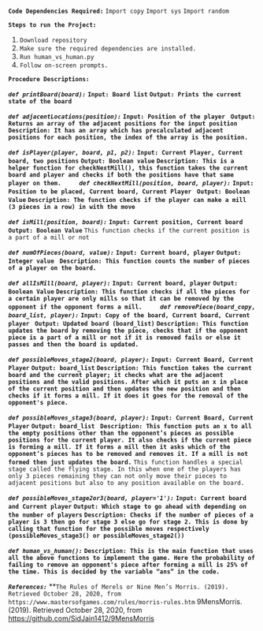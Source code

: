 **`Code Dependencies Required:`**
`Import copy`
`Import sys`
`Import random`

**`Steps to run the Project:`**
1. `Download repository`
2. `Make sure the required dependencies are installed.`
3. `Run human_vs_human.py`
4. `Follow on-screen prompts.`

**`Procedure Descriptions:`**

***`def printBoard(board):`***
**`Input: Board list`**
**`Output: Prints the current state of the board `**

***`def adjacentLocations(position):`***
**`Input: Position of the player `**
**`Output: Returns an array of the adjacent positions for the input position `**
**`Description: It has an array which has precalculated adjacent positions for each position, the index of the array is the position.`**

***`def isPlayer(player, board, p1, p2):`***
**`Input: Current Player, Current board, two positions`**
**`Output: Boolean value`**
**`Description: This is a helper function for checkNextMill(), this function takes the current board and player and checks if both the positions have that same player on them.`**
`    `
***`def checkNextMill(position, board, player):`***
**`Input: Position to be placed, Current board, Current Player `**
**`Output: Boolean Value`**
**`Description: The function checks if the player can make a mill (3 pieces in a row) in with the move `**

***`def isMill(position, board):`***
**`Input: Current position, Current board`**
**`Output: Boolean Value`**
`This function checks if the current position is a part of a mill or not `

***`def numOfPieces(board, value):`***
**`Input: Current board, player`**
**`Output: Integer value `**
**`Description: This function counts the number of pieces of a player on the board. `**

***`def allIsMill(board, player):`***
**`Input: Current board, player`**
**`Output: Boolean Value`**
**`Description: This function checks if all the pieces for a certain player are only mills so that it can be removed by the opponent if the opponent forms a mill.`**
`    `
***`def removePiece(board_copy, board_list, player):`***
**`Input: Copy of the board, Current board, Current player `**
**`Output: Updated board (board_list)`**
**`Description: This function updates the board by removing the piece, checks that if the opponent piece is a part of a mill or not if it is removed fails or else it passes and then the board is updated.                `**

***`def possibleMoves_stage2(board, player):`***
**`Input: Current Board, Current Player`**
**`Output: board_list`**
**`Description: This function takes the current board and the current player; it checks what are the adjacent positions and the valid positions. After which it puts an x in place of the current position and then updates the new position and then checks if it forms a mill. If it does it goes for the removal of the opponent's piece. `**

***`def possibleMoves_stage3(board, player):`***
**`Input: Current Board, Current Player`**
**`Output: board_list `**
**`Description: This function puts an x to all the empty positions other than the opponent’s pieces as possible positions for the current player. It also checks if the current piece is forming a mill. If it forms a mill then it asks which of the opponent’s pieces has to be removed and removes it. If a mill is not formed then just updates the board.`**
`This function handles a special stage called the flying stage. In this when one of the players has only 3 pieces remaining they can not only move their pieces to adjacent positions but also to any position available on the board.`

***`def possibleMoves_stage2or3(board, player='1'):`***
**`Input: Current board and Current player`**
**`Output: Which stage to go ahead with depending on the number of players`**
**`Description: Checks if the number of pieces of a player is 3 then go for stage 3 else go for stage 2. This is done by calling that function for the possible moves respectively (possibleMoves_stage3() or possibleMoves_stage2())`**

***`def human_vs_human():`***
**`Description: This is the main function that uses all the above functions to implement the game. Here the probability of failing to remove an opponent's piece after forming a mill is 25% of the time. This is decided by the variable “ans” in the code.`**

***`References:`***
**`The Rules of Merels or Nine Men’s Morris. (2019). Retrieved October 28, 2020, from https://www.mastersofgames.com/rules/morris-rules.htm`
9MensMorris. (2019). Retrieved October 28, 2020, from https://github.com/SidJain1412/9MensMorris
